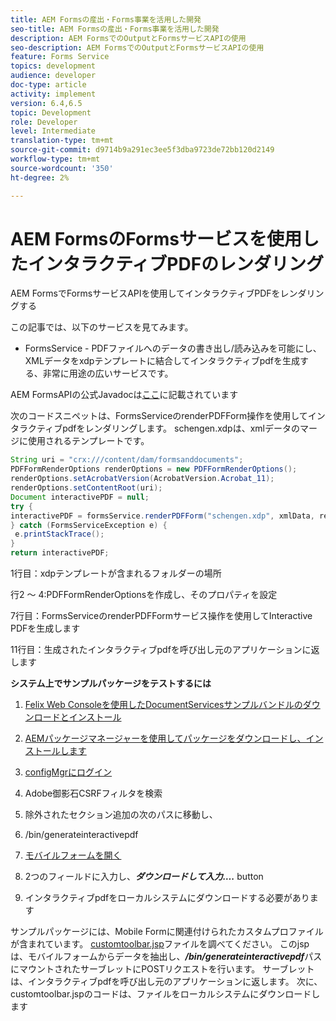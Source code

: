```yaml
---
title: AEM Formsの産出・Forms事業を活用した開発
seo-title: AEM Formsの産出・Forms事業を活用した開発
description: AEM FormsでのOutputとFormsサービスAPIの使用
seo-description: AEM FormsでのOutputとFormsサービスAPIの使用
feature: Forms Service
topics: development
audience: developer
doc-type: article
activity: implement
version: 6.4,6.5
topic: Development
role: Developer
level: Intermediate
translation-type: tm+mt
source-git-commit: d9714b9a291ec3ee5f3dba9723de72bb120d2149
workflow-type: tm+mt
source-wordcount: '350'
ht-degree: 2%

---
```



# AEM FormsのFormsサービスを使用したインタラクティブPDFのレンダリング

AEM FormsでFormsサービスAPIを使用してインタラクティブPDFをレンダリングする

この記事では、以下のサービスを見てみます。

* FormsService - PDFファイルへのデータの書き出し/読み込みを可能にし、XMLデータをxdpテンプレートに結合してインタラクティブpdfを生成する、非常に用途の広いサービスです。

AEM FormsAPIの公式Javadocは[ここ](https://helpx.adobe.com/aem-forms/6/javadocs/com/adobe/fd/output/api/package-summary.html)に記載されています

次のコードスニペットは、FormsServiceのrenderPDFForm操作を使用してインタラクティブpdfをレンダリングします。 schengen.xdpは、xmlデータのマージに使用されるテンプレートです。

```java
String uri = "crx:///content/dam/formsanddocuments";
PDFFormRenderOptions renderOptions = new PDFFormRenderOptions();
renderOptions.setAcrobatVersion(AcrobatVersion.Acrobat_11);
renderOptions.setContentRoot(uri);
Document interactivePDF = null;
try {
interactivePDF = formsService.renderPDFForm("schengen.xdp", xmlData, renderOptions);
} catch (FormsServiceException e) {
 e.printStackTrace();
}
return interactivePDF;
```

1行目：xdpテンプレートが含まれるフォルダーの場所

行2 ～ 4:PDFFormRenderOptionsを作成し、そのプロパティを設定

7行目：FormsServiceのrenderPDFFormサービス操作を使用してInteractive PDFを生成します

11行目：生成されたインタラクティブpdfを呼び出し元のアプリケーションに返します

**システム上でサンプルパッケージをテストするには**
1. [Felix Web Consoleを使用したDocumentServicesサンプルバンドルのダウンロードとインストール](/help/forms/assets/common-osgi-bundles/AEMFormsDocumentServices.core-1.0-SNAPSHOT.jar)
1. [AEMパッケージマネージャーを使用してパッケージをダウンロードし、インストールします](assets/downloadinteractivepdffrommobileform.zip)



1. [configMgrにログイン](http://localhost:4502/system/console/configMgr)
1. Adobe御影石CSRFフィルタを検索
1. 除外されたセクション追加の次のパスに移動し、
1. /bin/generateinteractivepdf
1. [モバイルフォームを開く](http://localhost:4502/content/dam/formsanddocuments/schengen.xdp/jcr:content)
1. 2つのフィールドに入力し、***ダウンロードして入力….*** button
1. インタラクティブpdfをローカルシステムにダウンロードする必要があります


サンプルパッケージには、Mobile Formに関連付けられたカスタムプロファイルが含まれています。 [customtoolbar.jsp](http://localhost:4502/apps/AEMFormsDemoListings/customprofiles/addImageToMobileForm/demo/customtoolbar.jsp)ファイルを調べてください。 このjspは、モバイルフォームからデータを抽出し、***/bin/generateinteractivepdf***&#x200B;パスにマウントされたサーブレットにPOSTリクエストを行います。 サーブレットは、インタラクティブpdfを呼び出し元のアプリケーションに返します。 次に、customtoolbar.jspのコードは、ファイルをローカルシステムにダウンロードします


